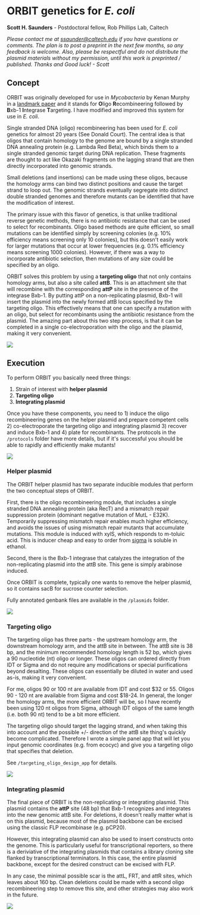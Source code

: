 # ORBIT genetics for *E. coli*

**Scott H. Saunders** - Postdoctoral fellow, Rob Phillips Lab, Caltech

*Please contact me at ssaunder@caltech.edu if you have questions or comments. The plan is to post a preprint in the next few months, so any feedback is welcome. Also, please be respectful and do not distribute the plasmid materials without my permission, until this work is preprinted / published. Thanks and Good luck! - Scott*

## Concept

ORBIT was originally developed for use in *Mycobacteria* by Kenan Murphy in a [landmark paper](https://doi.org/10.1128/mBio.01467-18) and it stands for **O**ligo **R**ecombineering followed by **B**xb-1 **I**ntegrase **T**argeting. I have modified and improved this system for use in *E. coli*. 

Single stranded DNA (oligo) recombineering has been used for *E. coli* genetics for almost 20 years (See Donald Court). The central idea is that oligos that contain homology to the genome are bound by a single stranded DNA annealing protein (e.g. Lambda Red Beta), which binds them to a single stranded genomic target during DNA replication. These fragments are thought to act like Okazaki fragments on the lagging strand that are then directly incorporated into genomic strands. 

Small deletions (and insertions) can be made using these oligos, because the homology arms can bind two distinct positions and cause the target strand to loop out. The genomic strands eventually segregate into distinct double stranded genomes and therefore mutants can be identified that have the modification of interest. 

The primary issue with this flavor of genetics, is that unlike traditional reverse genetic methods, there is no antibiotic resistance that can be used to select for recombinants. Oligo based methods are quite efficient, so small mutations can be identified simply by screening colonies (e.g. 10% efficiency means screening only 10 colonies), but this doesn't easily work for larger mutations that occur at lower frequencies (e.g. 0.1% efficiency means screening 1000 colonies). However, if there was a way to incorporate antibiotic selection, then mutations of any size could be specified by an oligo.

ORBIT solves this problem by using a **targeting oligo** that not only contains homology arms, but also a site called **attB**. This is an attachment site that will recombine with the corresponding **attP** site in the presence of the integrase Bxb-1. By putting attP on a non-replicating plasmid, Bxb-1 will insert the plasmid into the newly formed attB locus specified by the targeting oligo. This effectively means that one can specify a mutation with an oligo, but select for recombinants using the antibiotic resistance from the plasmid. The amazing part about this two step process, is that it can be completed in a single co-electroporation with the oligo and the plasmid, making it very convenient.

![](figures/orbit_overview.png)

## Execution

To perform ORBIT you basically need three things:

1. Strain of interest with **helper plasmid**
2. **Targeting oligo**
3. **Integrating plasmid**

Once you have these components, you need to 1) induce the oligo recombineering genes on the helper plasmid and prepare competent cells 2) co-electroporate the targeting oligo and integrating plasmid 3) recover and induce Bxb-1 and 4) plate for recombinants. The protocols in the `/protocols` folder have more details, but if it's successful you should be able to rapidly and efficiently make mutants!

![](figures/orbit_diagram_2.png)

### Helper plasmid

The ORBIT helper plasmid has two separate inducible modules that perform the two conceptual steps of ORBIT. 

First, there is the oligo recombineering module, that includes a single stranded DNA annealing protein (aka RecT) and a mismatch repair suppression protein (dominant negative mutation of MutL - E32K). Temporarily suppressing mismatch repair enables much higher efficiency, and avoids the issues of using mismatch repair mutants that accumulate mutations. This module is induced with xylS, which responds to m-toluic acid. This is inducer cheap and easy to order from [sigma](https://www.sigmaaldrich.com/catalog/product/aldrich/t36609?lang=en&region=US) is soluble in ethanol.

Second, there is the Bxb-1 integrase that catalyzes the integration of the non-replicating plasmid into the attB site. This gene is simply arabinose induced.

Once ORBIT is complete, typically one wants to remove the helper plasmid, so it contains sacB for sucrose counter selection. 

Fully annotated genbank files are available in the `/plasmids` folder.

![](figures/orbit_helper_plasmid.png)

### Targeting oligo

The targeting oligo has three parts - the upstream homology arm, the downstream homology arm, and the attB site in between. The attB site is 38 bp, and the minimum recommended homology length is 52 bp, which gives a 90 nucleotide (nt) oligo or longer. These oligos can ordered directly from IDT or Sigma and do not require any modifications or special purifications beyond desalting. These oligos can essentially be diluted in water and used as-is, making it very convenient.

For me, oligos 90 or 100 nt are available from IDT and cost \$32 or 55. Oligos 90 - 120 nt are available from Sigma and cost \$18-24. In general, the longer the homology arms, the more efficient ORBIT will be, so I have recently been using 120 nt oligos from Sigma, although IDT oligos of the same length (i.e. both 90 nt) tend to be a bit more efficient.

The targeting oligo should target the lagging strand, and when taking this into account and the possible +/- direction of the attB site thing's quickly become complicated. Therefore I wrote a simple panel app that will let you input genomic coordinates (e.g. from ecocyc) and give you a targeting oligo that specifies that deletion.

See `/targeting_oligo_design_app` for details.

![](figures/orbit_TO_app.png)

### Integrating plasmid

The final piece of ORBIT is the non-replicating or integrating plasmid. This plasmid contains the **attP** site (48 bp) that Bxb-1 recognizes and integrates into the new genomic attB site. For deletions, it doesn't really matter what is on this plasmid, because most of the plasmid backbone can be excised using the classic FLP recombinase (e.g. pCP20).

However, this integrating plasmid can also be used to insert constructs onto the genome. This is particularly useful for transcriptional reporters, so there is a deriviative of the integrating plasmids that contains a library cloning site flanked by transcriptional terminators. In this case, the entire plasmid backbone, except for the desired construct can be excised with FLP.

In any case, the minimal possible scar is the attL, FRT, and attR sites, which leaves about 160 bp. Clean deletions could be made with a second oligo recombineering step to remove this site, and other strategies may also work in the future.

![](figures/ORBIT_FRT.png)